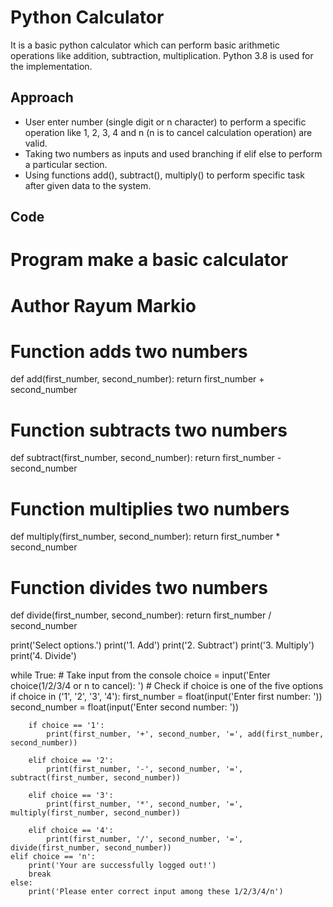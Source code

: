 # Python Calculator

It is a basic python calculator which can perform basic arithmetic operations like addition, subtraction, multiplication. Python 3.8 is used for the implementation.

## Approach

* User enter number (single digit or n character) to perform a specific operation like 1, 2, 3, 4 and n (n is to cancel calculation operation) are valid.
* Taking two numbers as inputs and used branching if elif else to perform a particular section.
* Using functions add(), subtract(), multiply() to perform specific task after given data to the system.

## Code

# Program make a basic calculator
# Author Rayum Markio

# Function adds two numbers
def add(first_number, second_number):
    return first_number + second_number


# Function subtracts two numbers
def subtract(first_number, second_number):
    return first_number - second_number


# Function multiplies two numbers
def multiply(first_number, second_number):
    return first_number * second_number


# Function divides two numbers
def divide(first_number, second_number):
    return first_number / second_number


print('Select options.')
print('1. Add')
print('2. Subtract')
print('3. Multiply')
print('4. Divide')

while True:
    # Take input from the console
    choice = input('Enter choice(1/2/3/4 or n to cancel): ')
    # Check if choice is one of the five options
    if choice in ('1', '2', '3', '4'):
        first_number = float(input('Enter first number: '))
        second_number = float(input('Enter second number: '))

        if choice == '1':
            print(first_number, '+', second_number, '=', add(first_number, second_number))

        elif choice == '2':
            print(first_number, '-', second_number, '=', subtract(first_number, second_number))

        elif choice == '3':
            print(first_number, '*', second_number, '=', multiply(first_number, second_number))

        elif choice == '4':
            print(first_number, '/', second_number, '=', divide(first_number, second_number))
    elif choice == 'n':
        print('Your are successfully logged out!')
        break
    else:
        print('Please enter correct input among these 1/2/3/4/n')

